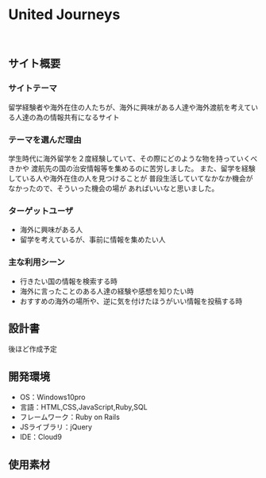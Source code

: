 # United Journeys
​
## サイト概要
### サイトテーマ
留学経験者や海外在住の人たちが、海外に興味がある人達や海外渡航を考えている人達の為の情報共有になるサイト

### テーマを選んだ理由
学生時代に海外留学を２度経験していて、その際にどのような物を持っていくべきかや
渡航先の国の治安情報等を集めるのに苦労しました。
また、留学を経験している人や海外在住の人を見つけることが
普段生活していてなかなか機会がなかったので、そういった機会の場が
あればいいなと思いました。

### ターゲットユーザ
* 海外に興味がある人
* 留学を考えているが、事前に情報を集めたい人
### 主な利用シーン
* 行きたい国の情報を検索する時
* 海外に言ったことのある人達の経験や感想を知りたい時
* おすすめの海外の場所や、逆に気を付けたほうがいい情報を投稿する時

## 設計書
​後ほど作成予定

## 開発環境
- OS：Windows10pro
- 言語：HTML,CSS,JavaScript,Ruby,SQL
- フレームワーク：Ruby on Rails
- JSライブラリ：jQuery
- IDE：Cloud9

## 使用素材